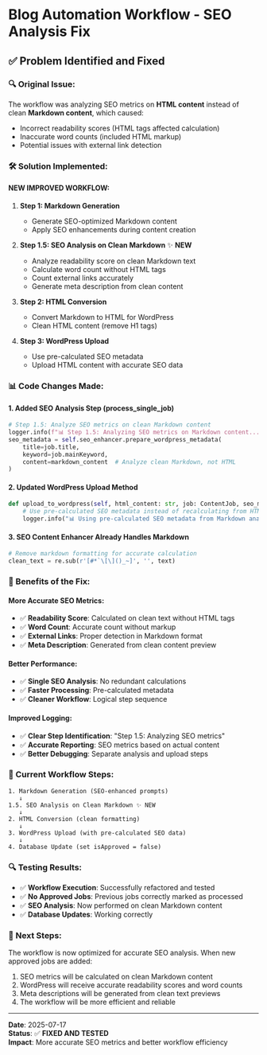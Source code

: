 # Blog Automation Workflow - SEO Analysis Fix

## ✅ Problem Identified and Fixed

### 🔍 Original Issue:
The workflow was analyzing SEO metrics on **HTML content** instead of clean **Markdown content**, which caused:
- Incorrect readability scores (HTML tags affected calculation)
- Inaccurate word counts (included HTML markup)
- Potential issues with external link detection

### 🛠️ Solution Implemented:

#### **NEW IMPROVED WORKFLOW:**

1. **Step 1: Markdown Generation** 
   - Generate SEO-optimized Markdown content
   - Apply SEO enhancements during content creation

2. **Step 1.5: SEO Analysis on Clean Markdown** ✨ **NEW**
   - Analyze readability score on clean Markdown text
   - Calculate word count without HTML tags
   - Count external links accurately
   - Generate meta description from clean content

3. **Step 2: HTML Conversion**
   - Convert Markdown to HTML for WordPress
   - Clean HTML content (remove H1 tags)

4. **Step 3: WordPress Upload**
   - Use pre-calculated SEO metadata
   - Upload HTML content with accurate SEO data

### 📊 Code Changes Made:

#### 1. **Added SEO Analysis Step (process_single_job)**
```python
# Step 1.5: Analyze SEO metrics on clean Markdown content
logger.info(f"📊 Step 1.5: Analyzing SEO metrics on Markdown content...")
seo_metadata = self.seo_enhancer.prepare_wordpress_metadata(
    title=job.title,
    keyword=job.mainKeyword,
    content=markdown_content  # Analyze clean Markdown, not HTML
)
```

#### 2. **Updated WordPress Upload Method**
```python
def upload_to_wordpress(self, html_content: str, job: ContentJob, seo_metadata: dict):
    # Use pre-calculated SEO metadata instead of recalculating from HTML
    logger.info("📊 Using pre-calculated SEO metadata from Markdown analysis...")
```

#### 3. **SEO Content Enhancer Already Handles Markdown**
```python
# Remove markdown formatting for accurate calculation
clean_text = re.sub(r'[#*`\[\]()_~]', '', text)
```

### 🎯 Benefits of the Fix:

#### **More Accurate SEO Metrics:**
- ✅ **Readability Score**: Calculated on clean text without HTML tags
- ✅ **Word Count**: Accurate count without markup
- ✅ **External Links**: Proper detection in Markdown format
- ✅ **Meta Description**: Generated from clean content preview

#### **Better Performance:**
- ✅ **Single SEO Analysis**: No redundant calculations
- ✅ **Faster Processing**: Pre-calculated metadata
- ✅ **Cleaner Workflow**: Logical step sequence

#### **Improved Logging:**
- ✅ **Clear Step Identification**: "Step 1.5: Analyzing SEO metrics"
- ✅ **Accurate Reporting**: SEO metrics based on actual content
- ✅ **Better Debugging**: Separate analysis and upload steps

### 📝 Current Workflow Steps:

```
1. Markdown Generation (SEO-enhanced prompts)
   ↓
1.5. SEO Analysis on Clean Markdown ✨ NEW
   ↓
2. HTML Conversion (clean formatting)
   ↓
3. WordPress Upload (with pre-calculated SEO data)
   ↓
4. Database Update (set isApproved = false)
```

### 🔍 Testing Results:

- ✅ **Workflow Execution**: Successfully refactored and tested
- ✅ **No Approved Jobs**: Previous jobs correctly marked as processed
- ✅ **SEO Analysis**: Now performed on clean Markdown content
- ✅ **Database Updates**: Working correctly

### 🚀 Next Steps:

The workflow is now optimized for accurate SEO analysis. When new approved jobs are added:
1. SEO metrics will be calculated on clean Markdown content
2. WordPress will receive accurate readability scores and word counts
3. Meta descriptions will be generated from clean text previews
4. The workflow will be more efficient and reliable

---

**Date**: 2025-07-17  
**Status**: ✅ **FIXED AND TESTED**  
**Impact**: More accurate SEO metrics and better workflow efficiency

